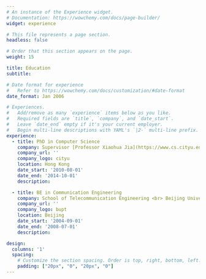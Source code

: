 ```yaml
---
# An instance of the Experience widget.
# Documentation: https://wowchemy.com/docs/page-builder/
widget: experience

# This file represents a page section.
headless: false

# Order that this section appears on the page.
weight: 15

title: Education
subtitle:

# Date format for experience
#   Refer to https://wowchemy.com/docs/customization/#date-format
date_format: Jan 2006

# Experiences.
#   Add/remove as many `experience` items below as you like.
#   Required fields are `title`, `company`, and `date_start`.
#   Leave `date_end` empty if it's your current employer.
#   Begin multi-line descriptions with YAML's `|2-` multi-line prefix.
experience:
  - title: PhD in Computer Science
    company: Supervisor [Professor Xiaohua Jia](https://www.cs.cityu.edu.hk/~jia/) <br> Department of Computer Science <br> City University of Hong Kong
    company_url: ''
    company_logo: cityu
    location: Hong Kong
    date_start: '2010-08-01'
    date_end: '2014-10-01'
    description: 

  - title: BE in Communication Engineering
    company: School of Telecommunication Engineering <br> Beijing University of Posts and Telecommunications
    company_url: ''
    company_logo: bupt
    location: Beijing
    date_start: '2004-09-01'
    date_end: '2008-07-01'
    description: 

design:
  columns: '1'
  spacing:
    # Customize the section spacing. Order is top, right, bottom, left.
    padding: ["20px", "0", "20px", "0"]
---
```

